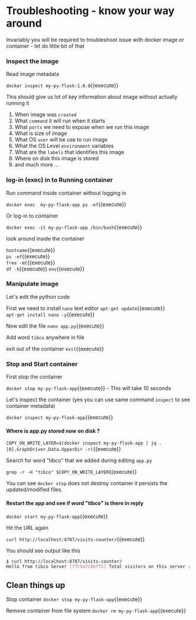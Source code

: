 
# Troubleshooting - know your way around  

Invariably you will be required to troubleshoot issue with docker image or container - let do little bit of that  

### Inspect the image 

Read image metadata 

`docker inspect my-py-flask:1.0.0`{{execute}}

This should give us lot of key information about image without actually running it 

1. When image was `created` 
1. What `command` it will run when it starts
1. What `ports` we need to expose when we run this image 
1. What is size of image 
1. What OS `user` will be use to run image 
1. What the OS Level `environment` variables 
1. What are the `labels` that identifies this image 
1. Where on disk this image is stored 
1. and much more ... 

### log-in (exec) in to Running container 

Run command inside container without logging in 

`docker exec  my-py-flask-app ps -ef`{{execute}}

Or log-in to container 

`docker exec -it my-py-flask-app /bin/bash`{{execute}}

look around inside the container 

`hostname`{{execute}}  
`ps -ef`{{execute}}  
`free -mt`{{execute}}  
`df -h`{{execute}}
`env`{{execute}}    

### Manipulate image 

Let's edit the python code 

First we need to install `nano` text editor 
`apt-get update`{{execute}}  
`apt-get install nano -y`{{execute}}

Now edit the file 
`nano app.py`{{execute}}

Add word `tibco` anywhere in file 

exit out of the container `exit`{{execute}}

### Stop and Start container 

First stop the container 

`docker stop my-py-flask-app`{{execute}} - This will take 10 seconds 

Let's inspect the container (yes you can use same command `inspect` to see container metadata)

`docker inspect my-py-flask-app`{{execute}}

#### Where is app.py stored now on disk ? 

`COPY_ON_WRITE_LAYER=$(docker inspect my-py-flask-app | jq .[0].GraphDriver.Data.UpperDir -r)`{{execute}}

Search for word "tibco" that we added during editing `app.py`

`grep -r -H "tibco" $COPY_ON_WRITE_LAYER`{{execute}}

You can see `docker stop` does not destroy container it persists the updated/modified files.

#### Restart the app and see if word "tibco" is there in reply 

`docker start my-py-flask-app`{{execute}}

Hit the URL again 

`curl http://localhost:8787/visits-counter/`{{execute}}

You should see output like this 

```bash
$ curl http://localhost:8787/visits-counter/
Hello from tibco Server [f7c9a7c8bf71] Total visitors on this server : 1
```

## Clean things up 

Stop container 
`docker stop my-py-flask-app`{{execute}}

Remove container from file system 
`docker rm my-py-flask-app`{{execute}}

